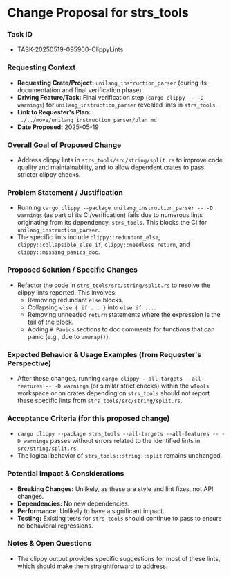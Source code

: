 # Change Proposal for strs_tools

### Task ID
*   TASK-20250519-095900-ClippyLints

### Requesting Context
*   **Requesting Crate/Project:** `unilang_instruction_parser` (during its documentation and final verification phase)
*   **Driving Feature/Task:** Final verification step (`cargo clippy -- -D warnings`) for `unilang_instruction_parser` revealed lints in `strs_tools`.
*   **Link to Requester's Plan:** `../../move/unilang_instruction_parser/plan.md`
*   **Date Proposed:** 2025-05-19

### Overall Goal of Proposed Change
*   Address clippy lints in `strs_tools/src/string/split.rs` to improve code quality and maintainability, and to allow dependent crates to pass stricter clippy checks.

### Problem Statement / Justification
*   Running `cargo clippy --package unilang_instruction_parser -- -D warnings` (as part of its CI/verification) fails due to numerous lints originating from its dependency, `strs_tools`. This blocks the CI for `unilang_instruction_parser`.
*   The specific lints include `clippy::redundant_else`, `clippy::collapsible_else_if`, `clippy::needless_return`, and `clippy::missing_panics_doc`.

### Proposed Solution / Specific Changes
*   Refactor the code in `strs_tools/src/string/split.rs` to resolve the clippy lints reported. This involves:
    *   Removing redundant `else` blocks.
    *   Collapsing `else { if ... }` into `else if ...`.
    *   Removing unneeded `return` statements where the expression is the tail of the block.
    *   Adding `# Panics` sections to doc comments for functions that can panic (e.g., due to `unwrap()`).

### Expected Behavior & Usage Examples (from Requester's Perspective)
*   After these changes, running `cargo clippy --all-targets --all-features -- -D warnings` (or similar strict checks) within the `wTools` workspace or on crates depending on `strs_tools` should not report these specific lints from `strs_tools/src/string/split.rs`.

### Acceptance Criteria (for this proposed change)
*   `cargo clippy --package strs_tools --all-targets --all-features -- -D warnings` passes without errors related to the identified lints in `src/string/split.rs`.
*   The logical behavior of `strs_tools::string::split` remains unchanged.

### Potential Impact & Considerations
*   **Breaking Changes:** Unlikely, as these are style and lint fixes, not API changes.
*   **Dependencies:** No new dependencies.
*   **Performance:** Unlikely to have a significant impact.
*   **Testing:** Existing tests for `strs_tools` should continue to pass to ensure no behavioral regressions.

### Notes & Open Questions
*   The clippy output provides specific suggestions for most of these lints, which should make them straightforward to address.